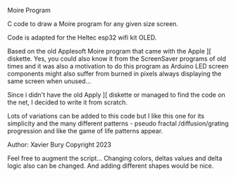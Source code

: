 Moire Program

C code to draw a Moire program for any given size screen.

Code is adapted for the Heltec esp32 wifi kit OLED. 

Based on the old Applesoft Moire program that came with the Apple ][ diskette.
Yes, you could also know it from the ScreenSaver programs of old times and it was also a motivation to do this program as Arduino LED screen components might also suffer from burned in pixels always displaying  the same screen when unused... 

Since i didn't have the old Apply ][ diskette or managed to find the code on the net, I decided to write it from scratch. 

Lots of variations can be added to this code but I like this one for its simplicity and the many different patterns - pseudo fractal /diffusion/grating progression and like the game of life patterns appear. 

Author: Xavier Bury
Copyright 2023

Feel free to augment the script... Changing colors, deltas values and delta logic also can be changed. And adding different shapes would be nice. 


